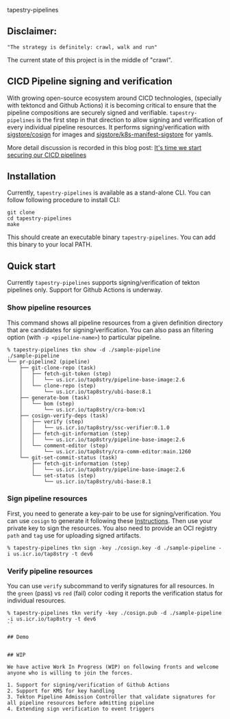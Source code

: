 tapestry-pipelines

**Disclaimer:**
---------------

```
"The strategy is definitely: crawl, walk and run"
```
The current state of this project is in the middle of "crawl". 


## CICD Pipeline signing and verification

With growing open-source ecosystem around CICD technologies, (specially with tektoncd and Github Actions) it is becoming critical to ensure that the pipeline compositions are securely signed and verifiable. `tapestry-pipelines` is the first step in that direction to allow signing and verification of every individual pipeline resources. It performs signing/verification with [sigstore/cosign](https://github.com/sigstore/cosign) for images and [sigstore/k8s-manifest-sigstore](https://github.com/sigstore/k8s-manifest-sigstore) for yamls.

More detail discussion is recorded in this blog post: [It's time we start securing our CICD pipelines](https://nadgowdas.github.io/blog/2021/pipeline-security/)

## Installation

Currently, `tapestry-pipelines` is available as a stand-alone CLI. You can follow following procedure to install CLI:

```
git clone 
cd tapestry-pipelines 
make
```

This should create an executable binary `tapestry-pipelines`. You can add this binary to your local PATH.

## Quick start

Currently `tapestry-pipelines` supports signing/verification of tekton pipelines only. Support for Github Actions is underway. 

### Show pipeline resources
This command shows all pipeline resources from a given definition directory that are candidates for signing/verification. You can also pass an filtering option (with `-p <pipeline-name>`) to particular pipeline.

```
% tapestry-pipelines tkn show -d ./sample-pipeline
./sample-pipeline
└── pr-pipeline2 (pipeline)
    ├── git-clone-repo (task)
    │   ├── fetch-git-token (step)
    │   │   └── us.icr.io/tap8stry/pipeline-base-image:2.6
    │   └── clone-repo (step)
    │       └── us.icr.io/tap8stry/ubi-base:8.1
    ├── generate-bom (task)
    │   └── bom (step)
    │       └── us.icr.io/tap8stry/cra-bom:v1
    ├── cosign-verify-deps (task)
    │   ├── verify (step)
    │   │   └── us.icr.io/tap8stry/ssc-verifier:0.1.0
    │   ├── fetch-git-information (step)
    │   │   └── us.icr.io/tap8stry/pipeline-base-image:2.6
    │   └── comment-editor (step)
    │       └── us.icr.io/tap8stry/cra-comm-editor:main.1260
    └── git-set-commit-status (task)
        ├── fetch-git-information (step)
        │   └── us.icr.io/tap8stry/pipeline-base-image:2.6
        └── set-status (step)
            └── us.icr.io/tap8stry/ubi-base:8.1
```

### Sign pipeline resources
First, you need to generate a key-pair to be use for signing/verification. You can use `cosign` to generate it following these [Instructions](https://github.com/sigstore/cosign#generate-a-keypair). Then use your private key to sign the resources. You also need to provide an OCI registry `path` and `tag` use for uploading signed artifacts. 

```
% tapestry-pipelines tkn sign -key ./cosign.key -d ./sample-pipeline -i us.icr.io/tap8stry -t dev6
```

### Verify pipeline resources
You can use `verify` subcommand to verify signatures for all resources. In the `green` (pass) vs `red` (fail) color coding it reports the verification status for individual resources.

```
% tapestry-pipelines tkn verify -key ./cosign.pub -d ./sample-pipeline -i us.icr.io/tap8stry -t dev6
``

## Demo


## WIP

We have active Work In Progress (WIP) on following fronts and welcome anyone who is willing to join the forces. 

1. Support for signing/verification of Github Actions
2. Support for KMS for key handling
3. Tekton Pipeline Admission Controller that validate signatures for all pipeline resources before admitting pipeline
4. Extending sign verification to event triggers


